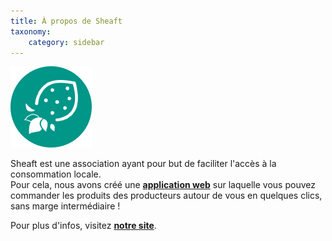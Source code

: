 ```yaml
---
title: À propos de Sheaft
taxonomy:
    category: sidebar
---
```

<img src="/user/pages/02.sidebar/01about/about.png" alt="Sheaft logo" />

Sheaft est une association ayant pour but de faciliter l'accès à la consommation locale.  
Pour cela, nous avons créé une **[application web](https://app.sheaft.com/?target=_blank)** sur laquelle vous pouvez commander les produits des producteurs autour de vous en quelques clics, sans marge intermédiaire !  
  
Pour plus d'infos, visitez **[notre site](https://www.sheaft.com/?target=_blank)**.

